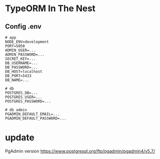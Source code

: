 # TypeORM In The Nest

## Config .env

```.env
# app
NODE_ENV=development
PORT=5050
ADMIN_USER=...
ADMIN_PASSWORD=...
SECRET_KEY=...
DB_USERNAME=...
DB_PASSWORD=...
DB_HOST=localhost
DB_PORT=5433
DB_NAME=...

# db
POSTGRES_DB=...
POSTGRES_USER=...
POSTGRES_PASSWORD=...

# db admin
PGADMIN_DEFAULT_EMAIL=...
PGADMIN_DEFAULT_PASSWORD=...
```

# update

PgAdmin version
https://www.postgresql.org/ftp/pgadmin/pgadmin4/v5.7/
